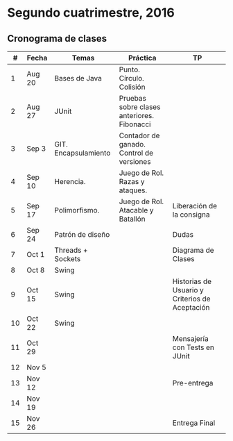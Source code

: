 # Segundo cuatrimestre, 2016

## Cronograma de clases

| #  | Fecha  | Temas                         | Práctica                                       | TP                                             |
|----|--------|-------------------------------|------------------------------------------------|------------------------------------------------|
| 1  | Aug 20 | Bases de Java                 |Punto. Círculo. Colisión                        |                                                |
| 2  | Aug 27 | JUnit                         |Pruebas sobre clases anteriores. Fibonacci      |                                                |
| 3  | Sep 3  | GIT. Encapsulamiento          |Contador de ganado. Control de versiones        |                                                |
| 4  | Sep 10 | Herencia.                     |Juego de Rol. Razas y ataques.                  |                                                |
| 5  | Sep 17 | Polimorfismo.                 |Juego de Rol. Atacable y Batallón               | Liberación de la consigna                      |
| 6  | Sep 24 | Patrón de diseño              |                                                | Dudas                                          |
| 7  | Oct 1  | Threads + Sockets             |                                                | Diagrama de Clases                             |
| 8  | Oct 8  | Swing                         |                                                |                                                |
| 9  | Oct 15 | Swing                         |                                                | Historias de Usuario y Criterios de Aceptación |
| 10 | Oct 22 | Swing                         |                                                |                                                |
| 11 | Oct 29 |                               |                                                | Mensajería con Tests en JUnit                  |
| 12 | Nov 5  |                               |                                                |                                                |
| 13 | Nov 12 |                               |                                                | Pre-entrega                                    |
| 14 | Nov 19 |                               |                                                |                                                |
| 15 | Nov 26 |                               |                                                | Entrega Final                                  |
